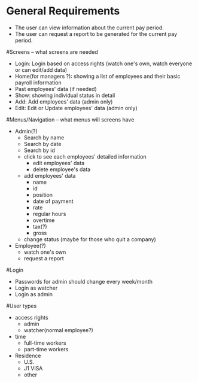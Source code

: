 # General Requirements
* The user can view information about the current pay period.
* The user can request a report to be generated for the current pay period.

#Screens – what screens are needed
* Login: Login based on access rights (watch one's own, watch everyone or can edit/add data)
* Home(for managers ?): showing a list of employees and their basic payroll information
* Past employees' data (if needed)
* Show: showing individual status in detail
* Add: Add employees' data (admin only)
* Edit: Edit or Update employees' data (admin only)

#Menus/Navigation – what menus will screens have
* Admin(?)
  * Search by name
  * Search by date
  * Search by id
  * click to see each employees' detailed information
    * edit employees' data
    * delete employee's data
  * add employees' data
    * name
    * id
    * position
    * date of payment
    * rate
    * regular hours
    * overtime
    * tax(?)
    * gross
  * change status (maybe for those who quit a company)
* Employee(?)
  * watch one's own
  * request a report

#Login
* Passwords for admin should change every week/month
* Login as watcher
* Login as admin


#User types
* access rights
  * admin
  * watcher(normal employee?)
* time  
  * full-time workers
  * part-time workers
* Residence
  * U.S.
  * J1 VISA
  * other
